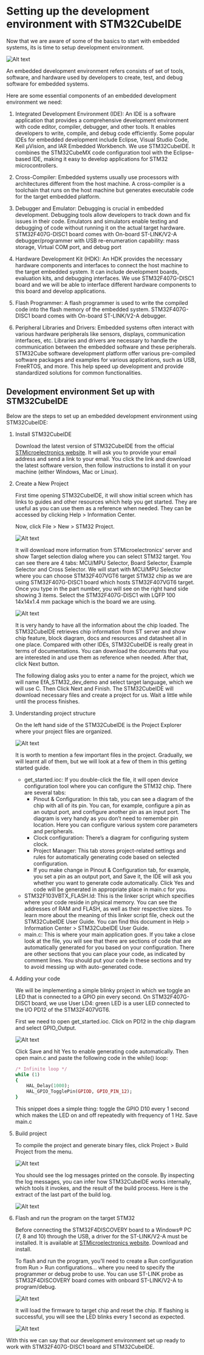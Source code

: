 # Setting up the development environment with STM32CubeIDE

Now that we are aware of some of the basics to start with embedded systems, its is time to setup development environment.

![Alt text](../pictures/dev_env_setup/Blink_led.jpg)

An embedded development environment refers consists of set of tools, software, and hardware used by developers to create, test, and debug software for embedded systems.

Here are some essential components of an embedded development environment we need:

1. Integrated Development Environment (IDE): An IDE is a software application that provides a comprehensive development environment with code editor, compiler, debugger, and other tools. It enables developers to write, compile, and debug code efficiently. Some popular IDEs for embedded development include Eclipse, Visual Studio Code, Keil µVision, and IAR Embedded Workbench. We use STM32CubeIDE.  It combines the STM32CubeMX code configuration tool with the Eclipse-based IDE, making it easy to develop applications for STM32 microcontrollers.

2. Cross-Compiler: Embedded systems usually use processors with architectures different from the host machine. A cross-compiler is a toolchain that runs on the host machine but generates executable code for the target embedded platform.

3. Debugger and Emulator: Debugging is crucial in embedded development. Debugging tools allow developers to track down and fix issues in their code. Emulators and simulators enable testing and debugging of code without running it on the actual target hardware. STM32F407G-DISC1 board comes with On-board ST-LINK/V2-A debugger/programmer with USB re-enumeration capability: mass storage, Virtual COM port, and debug port

4. Hardware Development Kit (HDK): An HDK provides the necessary hardware components and interfaces to connect the host machine to the target embedded system. It can include development boards, evaluation kits, and debugging interfaces. We use STM32F407G-DISC1 board and we will be able to interface different hardware components to this board and develop applications.

5. Flash Programmer: A flash programmer is used to write the compiled code into the flash memory of the embedded system. STM32F407G-DISC1 board comes with On-board ST-LINK/V2-A debugger.

6. Peripheral Libraries and Drivers: Embedded systems often interact with various hardware peripherals like sensors, displays, communication interfaces, etc. Libraries and drivers are necessary to handle the communication between the embedded software and these peripherals. STM32Cube software development platform offer various pre-compiled software packages and examples for various applications, such as USB, FreeRTOS, and more. This  help speed up development and provide standardized solutions for common functionalities.

## Development environment Set up with STM32CubeIDE

 Below are the steps to set up an embedded development environment using STM32CubeIDE:

1. Install STM32CubeIDE

    Download the latest version of STM32CubeIDE from the official [STMicroelectronics website](https://www.st.com/en/development-tools/stm32cubeide.html). It will ask you to provide your email address and send a link to your email. You click the link and download the latest software version, then follow instructions to install it on your machine (either Windows, Mac or Linux).

2. Create a New Project

    First time opening STM32CubeIDE, it will show initial screen which has links to guides and other resources which help you get started. They are useful as you can use them as a reference when needed. They can be accessed by clicking Help > Information Center.

    Now, click File > New > STM32 Project.

    ![Alt text](../pictures/dev_env_setup/new_project.png)

    It will download more information from STMicroelectronics’ server and show Target selection dialog where you can select STM32 target. You can see there are 4 tabs: MCU/MPU Selector, Board Selector, Example Selector and Cross Selector. We will start with MCU/MPU Selector where you can choose STM32F407VGT6 target STM32 chip as we are using STM32F407G-DISC1 board which hosts STM32F407VGT6 target. Once you type in the part number, you will see on the right hand side showing 3 items. Select the STM32F407G-DISC1 with LQFP 100 14x14x1.4 mm package which is the board we are using.

    ![Alt text](../pictures/dev_env_setup/target_selection.png)

    It is very handy to have all the information about the chip loaded. The STM32CubeIDE retrieves chip information from ST server and show chip feature, block diagram, docs and resources and datasheet all in one place. Compared with other IDEs, STM32CubeIDE is really great in terms of documentations. You can download the documents that you are interested in and use them as reference when needed. After that, click Next button.

    The following dialog asks you to enter a name for the project, which we will name EfA_STM32_dev_demo and select target language, which we will use C. Then Click Next and Finish. The STM32CubeIDE will download necessary files and create a project for us. Wait a little while until the process finishes.

3. Understanding project structure

    On the left hand side of the STM32CubeIDE is the Project Explorer where your project files are organized.

    ![Alt text](../pictures/dev_env_setup/proj_structure.png)

    It is worth to mention a few important files in the project. Gradually, we will learnt all of them, but we will look at a few of them in this getting started guide.
    * get_started.ioc: If you double-click the file, it will open device configuration tool where you can configure the STM32 chip. There are several tabs:
        * Pinout & Configuration: In this tab, you can see a diagram of the chip with all of its pin. You can, for example, configure a pin as an output port, and configure another pin as an input port. The diagram is very handy as you don’t need to remember pin location. Here you can configure various system core parameters and peripherals.
        * Clock configuration: There’s a diagram for configuring system clock.
        * Project Manager: This tab stores project-related settings and rules for automatically generating code based on selected configuration.
        * If you make change in Pinout & Configuration tab, for example, you set a pin as an output port, and Save it, the IDE will ask you whether you want to generate code automatically. Click Yes and code will be generated in appropriate place in main.c for you.
    * STM32F103VBTX_FLASH.ld: This is the linker script which specifies where your code reside in physical memory. You can see the addresses of RAM and FLASH, as well as their respective sizes. To learn more about the meaning of this linker script file, check out the STM32CubeIDE User Guide. You can find this document in Help > Information Center > STM32CubeIDE User Guide.
    * main.c: This is where your main application goes. If you take a close look at the file, you will see that there are sections of code that are automatically generated for you based on your configuration. There are other sections that you can place your code, as indicated by comment lines. You should put your code in these sections and try to avoid messing up with auto-generated code.

4. Adding your code

    We will be implementing a simple blinky project in which we toggle an LED that is connected to a GPIO pin every second. On STM32F407G-DISC1 board, we use User LD4: green LED is a user LED connected to the I/O PD12 of the STM32F407VGT6.

    First we need to open get_started.ioc. Click on PD12 in the chip diagram and select GPIO_Output.

    ![Alt text](../pictures/dev_env_setup/GPIO_12.png)

    Click Save and hit Yes to enable generating code automatically. Then open main.c and paste the following code in the while() loop:

    ```rb
    /* Infinite loop */
    while (1)
    {
        HAL_Delay(1000);
        HAL_GPIO_TogglePin(GPIOD, GPIO_PIN_12);
    }
    ```

    This snippet does a simple thing: toggle the GPIO D10 every 1 second which makes the LED on and off repeatedly with frequency of 1 Hz. Save main.c

5. Build project

    To compile the project and generate binary files, click Project > Build Project from the menu.

    ![Alt text](../pictures/dev_env_setup/build_project.png)

    You should see the log messages printed on the console. By inspecting the log messages, you can infer how STM32CubeIDE works internally, which tools it invokes, and the result of the build process. Here is the extract of the last part of the build log.

    ![Alt text](../pictures/dev_env_setup/console_log.png)

6. Flash and run the program on the target STM32

    Before connecting the STM32F4DISCOVERY board to a Windows® PC (7, 8 and 10) through the USB, a driver for the ST-LINK/V2-A must be installed. It is available at [STMicroelectronics website](https://www.st.com/en/development-tools/stsw-link009.html#get-software). Download and install.

    To flash and run the program, you’ll need to create a Run configuration from Run > Run configurations... where you need to specify the programmer or debug probe to use. You can use ST-LINK probe as STM32F4DISCOVERY board comes with onboard ST-LINK/V2-A to program/debug.

    ![Alt text](../pictures/dev_env_setup/console_log.png)

    It will load the firmware to target chip and reset the chip. If flashing is successful, you will see the LED blinks every 1 second as expected.

    ![Alt text](../pictures/dev_env_setup/Blink_led.jpg)

With this we can say that our development environment set up ready to work with STM32F407G-DISC1 board and STM32CubeIDE.
